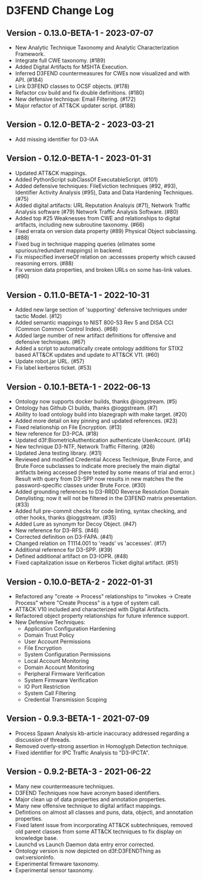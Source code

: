 # D3FEND Change Log


## Version - 0.13.0-BETA-1 - 2023-07-07

- New Analytic Technique Taxonomy and Analytic Characterization Framework.
- Integrate full CWE taxonomy. (#189)
- Added Digital Artifacts for MSHTA Execution.
- Inferred D3FEND countermeasures for CWEs now visualized and with API. (#184)
- Link D3FEND classes to OCSF objects. (#178)
- Refactor csv build and fix double definitions. (#180)
- New defensive technique: Email Filtering. (#172)
- Major refactor of ATT&CK updater script. (#188)

## Version - 0.12.0-BETA-2 - 2023-03-21

- Add missing identifier for D3-IAA

## Version - 0.12.0-BETA-1 - 2023-01-31

- Updated ATT&CK mappings.
- Added PythonScript subClassOf ExecutableScript. (#101)
- Added defensive techniques: FileEviction techniques (#92, #93), Identifier Activity Analysis (#95), Data and Data Hardening Techniques. (#75)
- Added digital artifacts: URL Reputation Analsyis (#71), Network Traffic Analysis software (#79) Network Traffic Analysis Software. (#80)
- Added top #25 Weaknesses from CWE and relationships to digital artifacts, including new subroutine taxonomy. (#66)
- Fixed errata on version data property (#89) Physical Object subclassing. (#88)
- Fixed bug in technique mapping queries (elimates some spurious/redundant mappings) in backend.
- Fix mispecified inverseOf relation on :accessses property which caused reasoning errors. (#88)
- Fix version data properties, and broken URLs on some has-link values. (#90)


## Version - 0.11.0-BETA-1 - 2022-10-31

- Added new large section of 'supporting' defensive techniques under tactic Model. (#12)
- Added semantic mappings to NIST 800-53 Rev 5 and DISA CCI (Common Common Control Index). (#68)
- Added large number of new artifact definitions for offensive and defensive techniques. (#67)
- Added a script to automatically create ontology additions for STIX2 based ATT&CK updates and update to ATT&CK V11. (#60)
- Update robot.jar URL. (#57)
- Fix label kerberos ticket. (#53)

## Version - 0.10.1-BETA-1 - 2022-06-13

- Ontology now supports docker builds, thanks @ioggstream. (#5)
- Ontology has Github CI builds, thanks @ioggstream. (#7)
- Ability to load ontology build into blazegraph with make target. (#20)
- Added more detail on key pinning and updated references. (#23)
- Fixed relationship on File Encryption. (#13)
- New reference for D3-PCA. (#18)
- Updated d3f:BiometricAuthentication authenticate UserAccount. (#14)
- New technique D3-NTF, Network Traffic Filtering. (#26)
- Updated Jena testing library. (#31)
- Reviewed and modified Credential Access Technique, Brute Force, and Brute Force subclasses to indicate more precisely the main digital artifacts being accessed (here tested by some means of trial and error.) Result with query from D3-SPP now results in new matches the the password-specific classes under Brute Force. (#30)
- Added grounding references to D3-RRDD Reverse Resolution Domain Denylisting; now it will not be filtered in the D3FEND matrix presentation. (#33)
- Added full pre-commit checks for code linting, syntax checking, and other hooks, thanks @ioggstream. (#35)
- Added Lure as synonym for Decoy Object. (#47)
- New reference for D3-RFS. (#46)
- Corrected definition on D3-FAPA. (#41)
- Changed relation on T1114.001 to 'reads' vs 'accesses'. (#17)
- Additional reference for D3-SPP. (#39)
- Defined additional artifact on D3-IOPR. (#48)
- Fixed capitalization issue on Kerberos Ticket digital artifact. (#51)

## Version - 0.10.0-BETA-2 - 2022-01-31

- Refactored any "create -> Process" relationships to "invokes -> Create Process" where "Create Process" is a type of system call.
- ATT&CK V10 included and characterized with Digital Artifacts.
- Refactored object property relationships for future inference support.
- New Defensive Techniques:
  - Application Configuration Hardening
  - Domain Trust Policy
  - User Account Permissions
  - File Encryption
  - System Configuration Permissions
  - Local Account Monitoring
  - Domain Account Monitoring
  - Peripheral Firmware Verification
  - System Firmware Verification
  - IO Port Restriction
  - System Call Filtering
  - Credential Transmission Scoping

## Version - 0.9.3-BETA-1 - 2021-07-09

- Process Spawn Analysis kb-article inaccuracy addressed regarding a discussion of threads.
- Removed overly-strong assertion in Homoglyph Detection technique.
- Fixed identifier for IPC Traffic Analysis to "D3-IPCTA".

## Version - 0.9.2-BETA-3 - 2021-06-22

- Many new countermeasure techniques.
- D3FEND Techniques now have acronym based identifiers.
- Major clean up of data properties and annotation properties.
- Many new offensive technique to digital artifact mappings.
- Defintions on almost all classes and puns, data, objecti, and annotation properties.
- Fixed latent issue from incorporating ATT&CK subtechniques, removed old parent classes from some ATT&CK techniques to fix display on knowledge base.
- Launchd vs Launch Daemon data entry error corrected.
- Ontology version is now depicted on d3f:D3FENDThing as owl:versionInfo.
- Experimental firmware taxonomy.
- Experimental sensor taxonomy.
